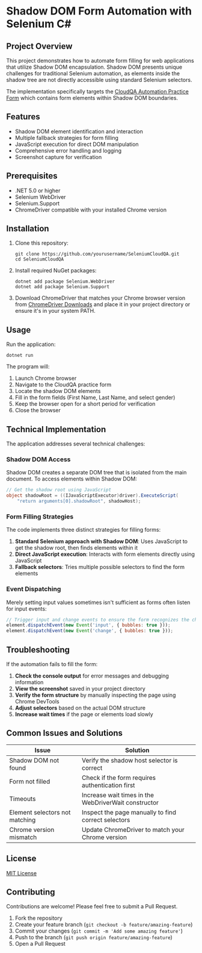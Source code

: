 # Shadow DOM Form Automation with Selenium C#

## Project Overview

This project demonstrates how to automate form filling for web applications that utilize Shadow DOM encapsulation. Shadow DOM presents unique challenges for traditional Selenium automation, as elements inside the shadow tree are not directly accessible using standard Selenium selectors.

The implementation specifically targets the [CloudQA Automation Practice Form](https://app.cloudqa.io/home/AutomationPracticeForm) which contains form elements within Shadow DOM boundaries.

## Features

- Shadow DOM element identification and interaction
- Multiple fallback strategies for form filling
- JavaScript execution for direct DOM manipulation
- Comprehensive error handling and logging
- Screenshot capture for verification

## Prerequisites

- .NET 5.0 or higher
- Selenium WebDriver
- Selenium.Support
- ChromeDriver compatible with your installed Chrome version

## Installation

1. Clone this repository:
   ```
   git clone https://github.com/yourusername/SeleniumCloudQA.git
   cd SeleniumCloudQA
   ```

2. Install required NuGet packages:
   ```
   dotnet add package Selenium.WebDriver
   dotnet add package Selenium.Support
   ```

3. Download ChromeDriver that matches your Chrome browser version from [ChromeDriver Downloads](https://chromedriver.chromium.org/downloads) and place it in your project directory or ensure it's in your system PATH.

## Usage

Run the application:

```
dotnet run
```

The program will:
1. Launch Chrome browser
2. Navigate to the CloudQA practice form
3. Locate the shadow DOM elements
4. Fill in the form fields (First Name, Last Name, and select gender)
5. Keep the browser open for a short period for verification
6. Close the browser

## Technical Implementation

The application addresses several technical challenges:

### Shadow DOM Access

Shadow DOM creates a separate DOM tree that is isolated from the main document. To access elements within Shadow DOM:

```csharp
// Get the shadow root using JavaScript
object shadowRoot = ((IJavaScriptExecutor)driver).ExecuteScript(
    "return arguments[0].shadowRoot", shadowHost);
```

### Form Filling Strategies

The code implements three distinct strategies for filling forms:

1. **Standard Selenium approach with Shadow DOM**: Uses JavaScript to get the shadow root, then finds elements within it
2. **Direct JavaScript execution**: Interacts with form elements directly using JavaScript
3. **Fallback selectors**: Tries multiple possible selectors to find the form elements

### Event Dispatching

Merely setting input values sometimes isn't sufficient as forms often listen for input events:

```javascript
// Trigger input and change events to ensure the form recognizes the changes
element.dispatchEvent(new Event('input', { bubbles: true }));
element.dispatchEvent(new Event('change', { bubbles: true }));
```

## Troubleshooting

If the automation fails to fill the form:

1. **Check the console output** for error messages and debugging information
2. **View the screenshot** saved in your project directory
3. **Verify the form structure** by manually inspecting the page using Chrome DevTools
4. **Adjust selectors** based on the actual DOM structure
5. **Increase wait times** if the page or elements load slowly

## Common Issues and Solutions

| Issue | Solution |
|-------|----------|
| Shadow DOM not found | Verify the shadow host selector is correct |
| Form not filled | Check if the form requires authentication first |
| Timeouts | Increase wait times in the WebDriverWait constructor |
| Element selectors not matching | Inspect the page manually to find correct selectors |
| Chrome version mismatch | Update ChromeDriver to match your Chrome version |

## License

[MIT License](LICENSE)

## Contributing

Contributions are welcome! Please feel free to submit a Pull Request.

1. Fork the repository
2. Create your feature branch (`git checkout -b feature/amazing-feature`)
3. Commit your changes (`git commit -m 'Add some amazing feature'`)
4. Push to the branch (`git push origin feature/amazing-feature`)
5. Open a Pull Request

